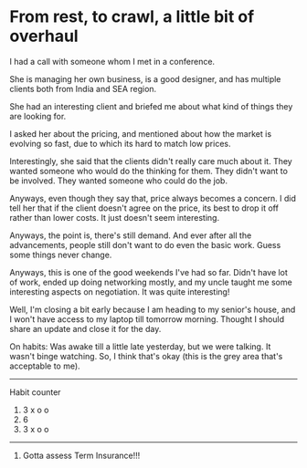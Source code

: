 # From rest, to crawl, a little bit of overhaul

I had a call with someone whom I met in a conference. 

She is managing her own business, is a good designer, and has multiple clients both from India and SEA region.

She had an interesting client and briefed me about what kind of things they are looking for.

I asked her about the pricing, and mentioned about how the market is evolving so fast, due to which its hard to match low prices.

Interestingly, she said that the clients didn't really care much about it. They wanted someone who would do the thinking for them.
They didn't want to be involved. They wanted someone who could do the job.

Anyways, even though they say that, price always becomes a concern. I did tell her that if the client doesn't agree on the price, its best
to drop it off rather than lower costs. It just doesn't seem interesting.

Anyways, the point is, there's still demand. And ever after all the advancements, people still don't want to do even the basic work.
Guess some things never change.

Anyways, this is one of the good weekends I've had so far. Didn't have lot of work, ended up doing networking mostly, and my
uncle taught me some interesting aspects on negotiation. It was quite interesting!

Well, I'm closing a bit early because I am heading to my senior's house, and I won't have access to my laptop till tomorrow morning. 
Thought I should share an update and close it for the day.

On habits: Was awake till a little late yesterday, but we were talking. It wasn't binge watching. So, I think that's okay (this is the grey area
that's acceptable to me).

------------------------
Habit counter

1. 3 x o o
2. 6
3. 3 x o o

---------------------
1. Gotta assess Term Insurance!!!
